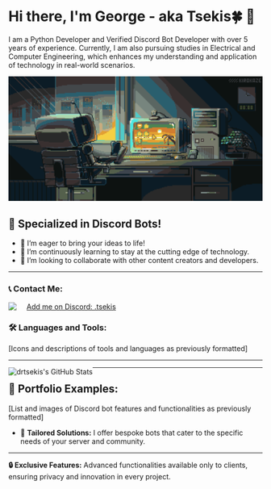 # Hi there, I'm George - aka Tsekis🍀 👋

I am a Python Developer and Verified Discord Bot Developer with over 5 years of experience. Currently, I am also pursuing studies in Electrical and Computer Engineering, which enhances my understanding and application of technology in real-world scenarios.

![Design and Development](https://github.com/drtsekis/drtsekis/blob/main/TsekisGif.gif)

## 🐍 Specialized in Discord Bots!

- 🔭 I’m eager to bring your ideas to life!
- 🌱 I’m continuously learning to stay at the cutting edge of technology.
- 👯 I’m looking to collaborate with other content creators and developers.

---

### 📞 Contact Me:

<img align="left" width="26px" src="https://img.icons8.com/color/344/discord-new-logo.png" style="padding-right:10px;" />[Add me on Discord: .tsekis](https://discordapp.com/users/424268240643031062)

### 🛠️ Languages and Tools:

[Icons and descriptions of tools and languages as previously formatted]

---

<img align="left" alt="drtsekis's GitHub Stats" src="https://github-readme-stats.vercel.app/api?username=drtsekis&show_icons=true&hide_border=true&title_color=ff652f&icon_color=FFE400&bg_color=09131B&text_color=ffffff&border_color=0c1a25"/>

---

## 🎨 Portfolio Examples:

[List and images of Discord bot features and functionalities as previously formatted]

- 🚀 **Tailored Solutions:** I offer bespoke bots that cater to the specific needs of your server and community.

---

**🔒 Exclusive Features:** Advanced functionalities available only to clients, ensuring privacy and innovation in every project.
